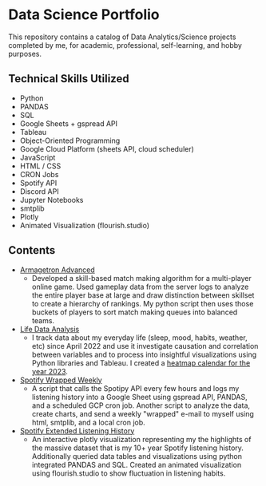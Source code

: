 # Data Science Portfolio

This repository contains a catalog of Data Analytics/Science projects completed by me, for academic, professional, self-learning, and hobby purposes.

## Technical Skills Utilized
- Python
- PANDAS
- SQL
- Google Sheets + gspread API
- Tableau
- Object-Oriented Programming
- Google Cloud Platform (sheets API, cloud scheduler)
- JavaScript
- HTML / CSS
- CRON Jobs
- Spotify API
- Discord API
- Jupyter Notebooks
- smtplib
- Plotly
- Animated Visualization (flourish.studio)

## Contents
- [Armagetron Advanced](https://github.com/andrew-g-edwards/data-science-portfolio/tree/main/armagetron-advanced)
  - Developed a skill-based match making algorithm for a multi-player online game. Used gameplay data from the server logs to analyze the entire player base at large and draw distinction between skillset to create a hierarchy of rankings. My python script then uses those buckets of players to sort match making queues into balanced teams. 
- [Life Data Analysis](https://github.com/andrew-g-edwards/data-science-portfolio/tree/main/life-data-analysis)
  - I track data about my everyday life (sleep, mood, habits, weather, etc) since April 2022 and use it investigate causation and correlation between variables and to process into insightful visualizations using Python libraries and Tableau. I created a [heatmap calendar for the year 2023](https://public.tableau.com/app/profile/andrew.g.edwards/viz/lifedata2023/MOOD).
- [Spotify Wrapped Weekly](https://github.com/andrew-g-edwards/data-science-portfolio/tree/main/spotify-wrapped-weekly)
  - A script that calls the Spotipy API every few hours and logs my listening history into a Google Sheet using gspread API, PANDAS, and a scheduled GCP cron job. Another script to analyze the data, create charts, and send a weekly "wrapped" e-mail to myself using html, smtplib, and a local cron job.
- [Spotify Extended Listening History](https://github.com/andrew-g-edwards/data-science-portfolio/tree/main/spotify-top10-history)
    - An interactive plotly visualization representing my the highlights of the massive dataset that is my 10+ year Spotify listening history. Additionally queried data tables and visualizations using python integrated PANDAS and SQL. Created an animated visualization using flourish.studio to show fluctuation in listening habits.
